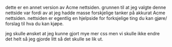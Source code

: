 dette er en annet version av Acme nettsiden.
grunnen til at jeg valgte denne nettside var fordi av at jeg hadde masse forskjelige tanker på akkurat Acme nettsiden.
nettsiden er egentlig en hjelpside for forksjelige ting du kan gjøre/ forslag til hva du kan kjøpe.

jeg skulle ønsket at jeg kunne gjort mye mer css men vi skulle ikke endre det helt så jeg gjorde litt så det skulle se lik ut.
